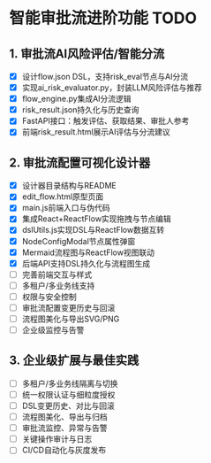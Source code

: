 # 智能审批流进阶功能 TODO

## 1. 审批流AI风险评估/智能分流
- [x] 设计flow.json DSL，支持risk_eval节点与AI分流
- [x] 实现ai_risk_evaluator.py，封装LLM风险评估与推荐
- [x] flow_engine.py集成AI分流逻辑
- [x] risk_result.json持久化与历史查询
- [x] FastAPI接口：触发评估、获取结果、审批人参考
- [x] 前端risk_result.html展示AI评估与分流建议

## 2. 审批流配置可视化设计器
- [x] 设计器目录结构与README
- [x] edit_flow.html原型页面
- [x] main.js前端入口与伪代码
- [x] 集成React+ReactFlow实现拖拽与节点编辑
- [x] dslUtils.js实现DSL与ReactFlow数据互转
- [x] NodeConfigModal节点属性弹窗
- [x] Mermaid流程图与ReactFlow视图联动
- [x] 后端API支持DSL持久化与流程图生成
- [ ] 完善前端交互与样式
- [ ] 多租户/多业务线支持
- [ ] 权限与安全控制
- [ ] 审批流配置变更历史与回滚
- [ ] 流程图美化与导出SVG/PNG
- [ ] 企业级监控与告警

## 3. 企业级扩展与最佳实践
- [ ] 多租户/多业务线隔离与切换
- [ ] 统一权限认证与细粒度授权
- [ ] DSL变更历史、对比与回滚
- [ ] 流程图美化、导出与归档
- [ ] 审批流监控、异常与告警
- [ ] 关键操作审计与日志
- [ ] CI/CD自动化与灰度发布 